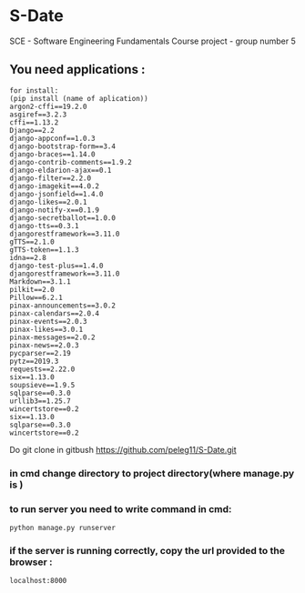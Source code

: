 # S-Date
SCE - Software Engineering Fundamentals Course project - group number 5
## You need applications :
```
for install:
(pip install (name of aplication))
argon2-cffi==19.2.0
asgiref==3.2.3
cffi==1.13.2
Django==2.2
django-appconf==1.0.3
django-bootstrap-form==3.4
django-braces==1.14.0
django-contrib-comments==1.9.2
django-eldarion-ajax==0.1
django-filter==2.2.0
django-imagekit==4.0.2
django-jsonfield==1.4.0
django-likes==2.0.1
django-notify-x==0.1.9
django-secretballot==1.0.0
django-tts==0.3.1
djangorestframework==3.11.0
gTTS==2.1.0
gTTS-token==1.1.3
idna==2.8
django-test-plus==1.4.0
djangorestframework==3.11.0
Markdown==3.1.1
pilkit==2.0
Pillow==6.2.1
pinax-announcements==3.0.2
pinax-calendars==2.0.4
pinax-events==2.0.3
pinax-likes==3.0.1
pinax-messages==2.0.2
pinax-news==2.0.3
pycparser==2.19
pytz==2019.3
requests==2.22.0
six==1.13.0
soupsieve==1.9.5
sqlparse==0.3.0
urllib3==1.25.7
wincertstore==0.2
six==1.13.0
sqlparse==0.3.0
wincertstore==0.2
```

Do git clone in gitbush https://github.com/peleg11/S-Date.git

### in cmd change directory to project directory(where manage.py is )

### to run server you need to write command in cmd:
```
python manage.py runserver
```
### if the server is running correctly, copy the url provided to the browser :
```localhost:8000```
